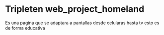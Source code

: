 # Tripleten web_project_homeland

Es una pagina que se adaptara a pantallas desde celularas hasta tv
esto es de forma educativa
